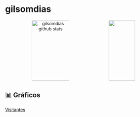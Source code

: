 # gilsomdias

<div align="center">  
  <img width="49%" height="195px" src="https://github-readme-stats.vercel.app/api?username=gilsomdias&show_icons=true&count_private=true&hide_border=true&title_color=00bfbf&icon_color=00bfbf&text_color=c9d1d9&bg_color=0d1117" alt="gilsomdias github stats"/> 
  <img width="41%" height="195px" src="https://github-readme-stats.vercel.app/api/top-langs/?username=gilsomdias&layout=compact&hide_border=true&title_color=00bfbf&text_color=00bfbf&bg_color=0d1117" />
</div>

## 📊 Gráficos
[Visitantes](https://seu-usuario.github.io/seu-repositorio/)
